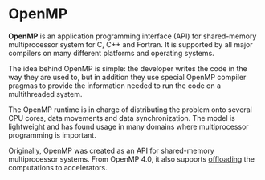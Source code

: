 # OpenMP

**OpenMP** is an application programming interface (API) for shared-memory
multiprocessor system for C, C++ and Fortran. It is supported by all major
compilers on many different platforms and operating systems.

The idea behind OpenMP is simple: the developer writes the code in the way they
are used to, but in addition they use special OpenMP compiler pragmas to provide
the information needed to run the code on a multithreaded system.

The OpenMP runtime is in charge of distributing the problem onto several CPU
cores, data movements and data synchronization. The model is lightweight and has
found usage in many domains where multiprocessor programming is important.

Originally, OpenMP was created as an API for shared-memory multiprocessor
systems. From OpenMP 4.0, it also supports [offloading](/Glossary/Offloading.md)
the computations to accelerators.

